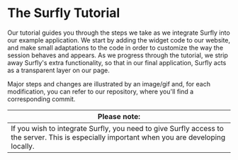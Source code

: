 # The Surfly Tutorial


Our tutorial guides you through the steps we take as we integrate Surfly into our example application. We start by adding the widget code to our website, and make small adaptations to the code in order to customize the way the session behaves and appears. As we progress through the tutorial, we strip away Surfly's extra functionality, so that in our final application, Surfly acts as a transparent layer on our page. 

Major steps and changes are illustrated by an image/gif and, for each modification, you can refer to our repository, where you'll find a corresponding commit.




| Please note: |
| ------------- | 
| If you wish to integrate Surfly, you need to give Surfly access to the server. This is especially important when you are developing locally.  |